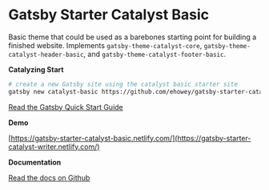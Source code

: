 # Gatsby Starter Catalyst Basic

Basic theme that could be used as a barebones starting point for building a finished website. Implements `gatsby-theme-catalyst-core`, `gatsby-theme-catalyst-header-basic`, and `gatsby-theme-catalyst-footer-basic`.

**Catalyzing Start**

```sh
# create a new Gatsby site using the catalyst basic starter site
gatsby new catalyst-basic https://github.com/ehowey/gatsby-starter-catalyst-basic
```

[Read the Gatsby Quick Start Guide](https://www.gatsbyjs.org/docs/quick-start)

**Demo**

[https://gatsby-starter-catalyst-basic.netlify.com/](https://gatsby-starter-catalyst-writer.netlify.com/)

**Documentation**

[Read the docs on Github](https://github.com/ehowey/gatsby-theme-catalyst)
